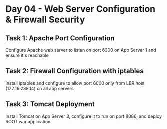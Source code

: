 # Day 04 - Web Server Configuration & Firewall Security

## Task 1: Apache Port Configuration
Configure Apache web server to listen on port 6300 on App Server 1 and ensure it's reachable

## Task 2: Firewall Configuration with iptables
Install iptables and configure to allow port 6000 only from LBR host (172.16.238.14) on all app servers

## Task 3: Tomcat Deployment
Install Tomcat on App Server 3, configure it to run on port 8086, and deploy ROOT.war application